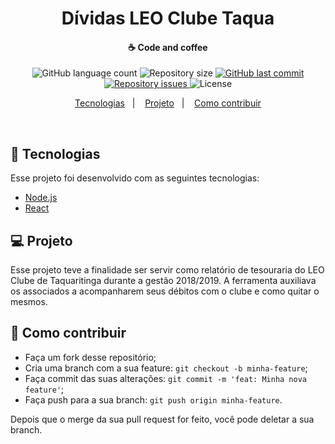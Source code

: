 <h1 align="center">Dívidas LEO Clube Taqua</h1>

<h4 align="center">
  ☕ Code and coffee
</h4>

<p align="center">
  <img alt="GitHub language count" src="https://img.shields.io/github/languages/count/alisonglima/dividas-leo-clube-taqua.svg">

  <img alt="Repository size" src="https://img.shields.io/github/repo-size/alisonglima/dividas-leo-clube-taqua.svg">
  
  <a href="https://github.com/Rocketseat/semana-omnistack-9/commits/master">
    <img alt="GitHub last commit" src="https://img.shields.io/github/last-commit/alisonglima/dividas-leo-clube-taqua.svg">
  </a>

  <a href="https://github.com/alisonglima/dividas-leo-clube-taqua/issues">
    <img alt="Repository issues" src="https://img.shields.io/github/issues/alisonglima/dividas-leo-clube-taqua.svg">
  </a>

  <img alt="License" src="https://img.shields.io/badge/license-MIT-brightgreen">
</p>

<p align="center">
  <a href="#rocket-tecnologias">Tecnologias</a>&nbsp;&nbsp;&nbsp;|&nbsp;&nbsp;&nbsp;
  <a href="#-projeto">Projeto</a>&nbsp;&nbsp;&nbsp;|&nbsp;&nbsp;&nbsp;
  <a href="#-como-contribuir">Como contribuir</a>
</p>

<br>

## :rocket: Tecnologias

Esse projeto foi desenvolvido com as seguintes tecnologias:

- [Node.js](https://nodejs.org/en/)
- [React](https://reactjs.org)

## 💻 Projeto

Esse projeto teve a finalidade ser servir como relatório de tesouraria do LEO Clube de Taquaritinga durante a gestão 2018/2019. A ferramenta auxiliava os associados a acompanharem seus débitos com o clube e como quitar o mesmos.

## 🤔 Como contribuir

- Faça um fork desse repositório;
- Cria uma branch com a sua feature: `git checkout -b minha-feature`;
- Faça commit das suas alterações: `git commit -m 'feat: Minha nova feature'`;
- Faça push para a sua branch: `git push origin minha-feature`.

Depois que o merge da sua pull request for feito, você pode deletar a sua branch.